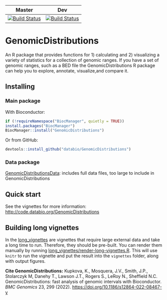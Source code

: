 | Master | Dev |
|--------|-----|
|[![Build Status](https://travis-ci.org/databio/GenomicDistributions.svg?branch=master)](https://travis-ci.org/databio/GenomicDistributions) | [![Build Status](https://travis-ci.org/databio/GenomicDistributions.svg?branch=dev)](https://travis-ci.org/databio/GenomicDistributions) |



# GenomicDistributions

An R package that provides functions for 1) calculating and 2) visualizing a variety of statistics for a collection of genomic ranges. If you have a set of genomic ranges, such as a BED file the GenomicDistributions R package can help you to explore, annotate, visualize,and compare it.

## Installing

### Main package

With Bioconductor:

```r
if (!requireNamespace("BiocManager", quietly = TRUE))
install.packages("BiocManager")
BiocManager::install("GenomicDistributions")
```

Or from GitHub:

```r
devtools::install_github("databio/GenomicDistributions")
```

### Data package

[GenomicDistributionsData](https://github.com/databio/GenomicDistributionsData): includes full data files, too large to include in GenomicDistributions


## Quick start

See the vignettes for more information: http://code.databio.org/GenomicDistributions

## Building long vignettes

In the [long_vignettes](/long_vignettes) are vignettes that require large external data and take a long time to run. Therefore, they should be pre-built. You can render them manually by running [long_vignettes/render-long-vignettes.R](long_vignettes/render-long-vignettes.R). This will use `knitr` to run the vignette and put the result into the `vignettes` folder, along with output figures.

**Cite GenomicDistributions:**
Kupkova, K., Mosquera, J.V., Smith, J.P., Stolarczyk M, Danehy T., Lawson J.T., Rogers S., LeRoy N., Sheffield N.C. GenomicDistributions: fast analysis of genomic intervals with Bioconductor. *BMC Genomics* 23, 299 (2022). https://doi.org/10.1186/s12864-022-08467-y

